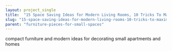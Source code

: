 ```yaml
---
layout: project_single
title:  "15 Space Saving Ideas for Modern Living Rooms, 10 Tricks To Maximize Small Spaces"
slug: "15-space-saving-ideas-for-modern-living-rooms-10-tricks-to-maximize-small-spaces"
parent: "furniture-pieces-for-small-spaces"
---
```

compact furniture and modern ideas for decorating small apartments and homes